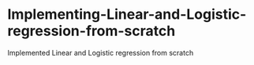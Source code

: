 # Implementing-Linear-and-Logistic-regression-from-scratch
Implemented Linear and Logistic regression from scratch
